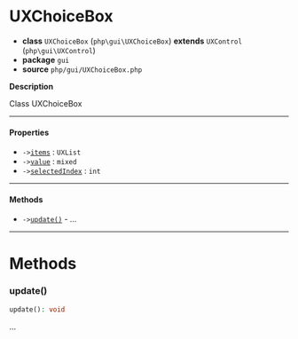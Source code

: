 # UXChoiceBox

- **class** `UXChoiceBox` (`php\gui\UXChoiceBox`) **extends** `UXControl` (`php\gui\UXControl`)
- **package** `gui`
- **source** `php/gui/UXChoiceBox.php`

**Description**

Class UXChoiceBox

---

#### Properties

- `->`[`items`](#prop-items) : `UXList`
- `->`[`value`](#prop-value) : `mixed`
- `->`[`selectedIndex`](#prop-selectedindex) : `int`

---

#### Methods

- `->`[`update()`](#method-update) - _..._

---
# Methods

<a name="method-update"></a>

### update()
```php
update(): void
```
...